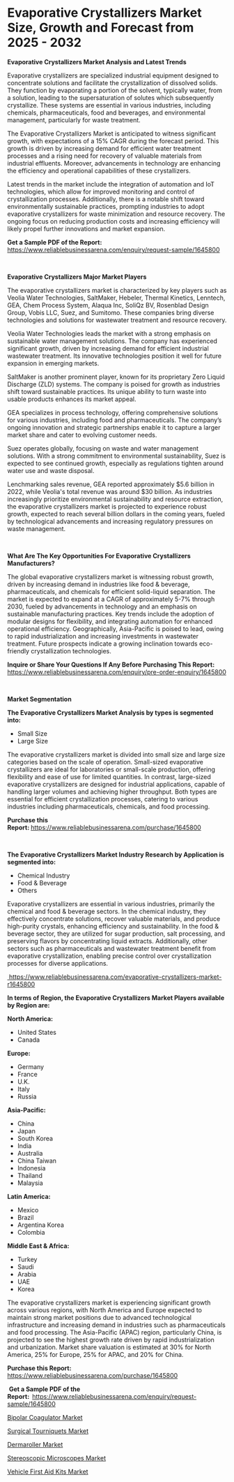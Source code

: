 <p><h1>Evaporative Crystallizers Market Size, Growth and Forecast from 2025 - 2032</h1></p><p><strong>Evaporative Crystallizers Market Analysis and Latest Trends</strong></p>
<p><p>Evaporative crystallizers are specialized industrial equipment designed to concentrate solutions and facilitate the crystallization of dissolved solids. They function by evaporating a portion of the solvent, typically water, from a solution, leading to the supersaturation of solutes which subsequently crystallize. These systems are essential in various industries, including chemicals, pharmaceuticals, food and beverages, and environmental management, particularly for waste treatment.</p><p>The Evaporative Crystallizers Market is anticipated to witness significant growth, with expectations of a 15% CAGR during the forecast period. This growth is driven by increasing demand for efficient water treatment processes and a rising need for recovery of valuable materials from industrial effluents. Moreover, advancements in technology are enhancing the efficiency and operational capabilities of these crystallizers. </p><p>Latest trends in the market include the integration of automation and IoT technologies, which allow for improved monitoring and control of crystallization processes. Additionally, there is a notable shift toward environmentally sustainable practices, prompting industries to adopt evaporative crystallizers for waste minimization and resource recovery. The ongoing focus on reducing production costs and increasing efficiency will likely propel further innovations and market expansion.</p></p>
<p><strong>Get a Sample PDF of the Report:&nbsp;</strong> <a href="https://www.reliablebusinessarena.com/enquiry/request-sample/1645800?utm_campaign=3186&utm_medium=2&utm_source=Github&utm_content=ia&utm_term=10042025&utm_id=evaporative-crystallizers">https://www.reliablebusinessarena.com/enquiry/request-sample/1645800</a></p>
<p>&nbsp;</p>
<p><strong>Evaporative Crystallizers Major Market Players</strong></p>
<p><p>The evaporative crystallizers market is characterized by key players such as Veolia Water Technologies, SaltMaker, Hebeler, Thermal Kinetics, Lenntech, GEA, Chem Process System, Alaqua Inc, SoliQz BV, Rosenblad Design Group, Vobis LLC, Suez, and Sumitomo. These companies bring diverse technologies and solutions for wastewater treatment and resource recovery.</p><p>Veolia Water Technologies leads the market with a strong emphasis on sustainable water management solutions. The company has experienced significant growth, driven by increasing demand for efficient industrial wastewater treatment. Its innovative technologies position it well for future expansion in emerging markets.</p><p>SaltMaker is another prominent player, known for its proprietary Zero Liquid Discharge (ZLD) systems. The company is poised for growth as industries shift toward sustainable practices. Its unique ability to turn waste into usable products enhances its market appeal.</p><p>GEA specializes in process technology, offering comprehensive solutions for various industries, including food and pharmaceuticals. The company’s ongoing innovation and strategic partnerships enable it to capture a larger market share and cater to evolving customer needs.</p><p>Suez operates globally, focusing on waste and water management solutions. With a strong commitment to environmental sustainability, Suez is expected to see continued growth, especially as regulations tighten around water use and waste disposal.</p><p>Lenchmarking sales revenue, GEA reported approximately $5.6 billion in 2022, while Veolia's total revenue was around $30 billion. As industries increasingly prioritize environmental sustainability and resource extraction, the evaporative crystallizers market is projected to experience robust growth, expected to reach several billion dollars in the coming years, fueled by technological advancements and increasing regulatory pressures on waste management.</p></p>
<p>&nbsp;</p>
<p><strong>What Are The Key Opportunities For Evaporative Crystallizers Manufacturers?</strong></p>
<p><p>The global evaporative crystallizers market is witnessing robust growth, driven by increasing demand in industries like food & beverage, pharmaceuticals, and chemicals for efficient solid-liquid separation. The market is expected to expand at a CAGR of approximately 5-7% through 2030, fueled by advancements in technology and an emphasis on sustainable manufacturing practices. Key trends include the adoption of modular designs for flexibility, and integrating automation for enhanced operational efficiency. Geographically, Asia-Pacific is poised to lead, owing to rapid industrialization and increasing investments in wastewater treatment. Future prospects indicate a growing inclination towards eco-friendly crystallization technologies.</p></p>
<p><strong>Inquire or Share Your Questions If Any Before Purchasing This Report:</strong> <a href="https://www.reliablebusinessarena.com/enquiry/pre-order-enquiry/1645800?utm_campaign=3186&utm_medium=2&utm_source=Github&utm_content=ia&utm_term=10042025&utm_id=evaporative-crystallizers">https://www.reliablebusinessarena.com/enquiry/pre-order-enquiry/1645800</a></p>
<p>&nbsp;</p>
<p><strong>Market Segmentation</strong></p>
<p><strong>The Evaporative Crystallizers Market Analysis by types is segmented into:</strong></p>
<p><ul><li>Small Size</li><li>Large Size</li></ul></p>
<p><p>The evaporative crystallizers market is divided into small size and large size categories based on the scale of operation. Small-sized evaporative crystallizers are ideal for laboratories or small-scale production, offering flexibility and ease of use for limited quantities. In contrast, large-sized evaporative crystallizers are designed for industrial applications, capable of handling larger volumes and achieving higher throughput. Both types are essential for efficient crystallization processes, catering to various industries including pharmaceuticals, chemicals, and food processing.</p></p>
<p><strong>Purchase this Report:&nbsp;</strong><a href="https://www.reliablebusinessarena.com/purchase/1645800?utm_campaign=3186&utm_medium=2&utm_source=Github&utm_content=ia&utm_term=10042025&utm_id=evaporative-crystallizers">https://www.reliablebusinessarena.com/purchase/1645800</a></p>
<p>&nbsp;</p>
<p><strong>The Evaporative Crystallizers Market Industry Research by Application is segmented into:</strong></p>
<p><ul><li>Chemical Industry</li><li>Food & Beverage</li><li>Others</li></ul></p>
<p><p>Evaporative crystallizers are essential in various industries, primarily the chemical and food & beverage sectors. In the chemical industry, they effectively concentrate solutions, recover valuable materials, and produce high-purity crystals, enhancing efficiency and sustainability. In the food & beverage sector, they are utilized for sugar production, salt processing, and preserving flavors by concentrating liquid extracts. Additionally, other sectors such as pharmaceuticals and wastewater treatment benefit from evaporative crystallization, enabling precise control over crystallization processes for diverse applications.</p></p>
<p><a href="https://www.reliablebusinessarena.com/evaporative-crystallizers-market-r1645800?utm_campaign=3186&utm_medium=2&utm_source=Github&utm_content=ia&utm_term=10042025&utm_id=evaporative-crystallizers">&nbsp;https://www.reliablebusinessarena.com/evaporative-crystallizers-market-r1645800</a></p>
<p><strong>In terms of Region, the Evaporative Crystallizers Market Players available by Region are:</strong></p>
<p>
    <p> <strong> North America: </strong>
        <ul>
            <li>United States</li>
            <li>Canada</li>
        </ul>
        </p> 
    <p> <strong> Europe: </strong>
        <ul>
            <li>Germany</li>
            <li>France</li>
            <li>U.K.</li>
            <li>Italy</li>
            <li>Russia</li>
        </ul>
        </p> 
    <p> <strong> Asia-Pacific: </strong>
        <ul>
            <li>China</li>
            <li>Japan</li>
            <li>South Korea</li>
            <li>India</li>
            <li>Australia</li>
            <li>China Taiwan</li>
            <li>Indonesia</li>
            <li>Thailand</li>
            <li>Malaysia</li>
        </ul>
        </p> 
    <p> <strong> Latin America: </strong>
        <ul>
            <li>Mexico</li>
            <li>Brazil</li>
            <li>Argentina Korea</li>
            <li>Colombia</li>
        </ul>
        </p> 
    <p> <strong> Middle East & Africa: </strong>
        <ul>
            <li>Turkey</li>
            <li>Saudi</li>
            <li>Arabia</li>
            <li>UAE</li>
            <li>Korea</li>
        </ul>
    </p>
    </p>
<p><p>The evaporative crystallizers market is experiencing significant growth across various regions, with North America and Europe expected to maintain strong market positions due to advanced technological infrastructure and increasing demand in industries such as pharmaceuticals and food processing. The Asia-Pacific (APAC) region, particularly China, is projected to see the highest growth rate driven by rapid industrialization and urbanization. Market share valuation is estimated at 30% for North America, 25% for Europe, 25% for APAC, and 20% for China.</p></p>
<p><strong>Purchase this Report: </strong><a href="https://www.reliablebusinessarena.com/purchase/1645800?utm_campaign=3186&utm_medium=2&utm_source=Github&utm_content=ia&utm_term=10042025&utm_id=evaporative-crystallizers">https://www.reliablebusinessarena.com/purchase/1645800</a></p>
<p>&nbsp;<strong>Get a Sample PDF of the Report:&nbsp;&nbsp;</strong><a href="https://www.reliablebusinessarena.com/enquiry/request-sample/1645800?utm_campaign=3186&utm_medium=2&utm_source=Github&utm_content=ia&utm_term=10042025&utm_id=evaporative-crystallizers">https://www.reliablebusinessarena.com/enquiry/request-sample/1645800</a></p>
<p><strong></strong></p>
<p><p><a href="https://www.linkedin.com/pulse/current-evaluation-future-growth-potential-bipolar-coagulator-ryjtc?utm_campaign=3186&utm_medium=2&utm_source=Github&utm_content=ia&utm_term=10042025&utm_id=evaporative-crystallizers">Bipolar Coagulator Market</a></p><p><a href="https://www.linkedin.com/pulse/projected-market-expansion-surgical-tourniquets-126-cagr-iaw0f?utm_campaign=3186&utm_medium=2&utm_source=Github&utm_content=ia&utm_term=10042025&utm_id=evaporative-crystallizers">Surgical Tourniquets Market</a></p><p><a href="https://www.linkedin.com/pulse/dermaroller-market-size-growing-cagr-84-forecast-till-2032-raa7f?utm_campaign=3186&utm_medium=2&utm_source=Github&utm_content=ia&utm_term=10042025&utm_id=evaporative-crystallizers">Dermaroller Market</a></p><p><a href="https://www.linkedin.com/pulse/evolution-stereoscopic-microscopes-market-key-shifts-from-2025-zao5c?utm_campaign=3186&utm_medium=2&utm_source=Github&utm_content=ia&utm_term=10042025&utm_id=evaporative-crystallizers">Stereoscopic Microscopes Market</a></p><p><a href="https://www.linkedin.com/pulse/study-global-vehicle-first-aid-kits-market-emphasis-onthe-6ccmf?utm_campaign=3186&utm_medium=2&utm_source=Github&utm_content=ia&utm_term=10042025&utm_id=evaporative-crystallizers">Vehicle First Aid Kits Market</a></p></p>